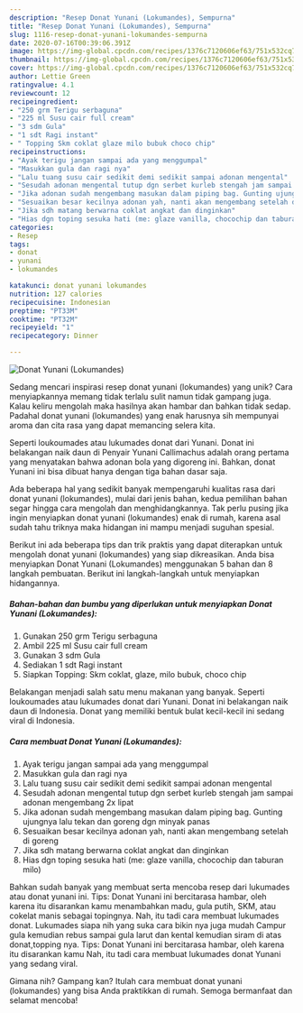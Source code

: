 ```yaml
---
description: "Resep Donat Yunani (Lokumandes), Sempurna"
title: "Resep Donat Yunani (Lokumandes), Sempurna"
slug: 1116-resep-donat-yunani-lokumandes-sempurna
date: 2020-07-16T00:39:06.391Z
image: https://img-global.cpcdn.com/recipes/1376c7120606ef63/751x532cq70/donat-yunani-lokumandes-foto-resep-utama.jpg
thumbnail: https://img-global.cpcdn.com/recipes/1376c7120606ef63/751x532cq70/donat-yunani-lokumandes-foto-resep-utama.jpg
cover: https://img-global.cpcdn.com/recipes/1376c7120606ef63/751x532cq70/donat-yunani-lokumandes-foto-resep-utama.jpg
author: Lettie Green
ratingvalue: 4.1
reviewcount: 12
recipeingredient:
- "250 grm Terigu serbaguna"
- "225 ml Susu cair full cream"
- "3 sdm Gula"
- "1 sdt Ragi instant"
- " Topping Skm coklat glaze milo bubuk choco chip"
recipeinstructions:
- "Ayak terigu jangan sampai ada yang menggumpal"
- "Masukkan gula dan ragi nya"
- "Lalu tuang susu cair sedikit demi sedikit sampai adonan mengental"
- "Sesudah adonan mengental tutup dgn serbet kurleb stengah jam sampai adonan mengembang 2x lipat"
- "Jika adonan sudah mengembang masukan dalam piping bag. Gunting ujungnya lalu tekan dan goreng dgn minyak panas"
- "Sesuaikan besar kecilnya adonan yah, nanti akan mengembang setelah di goreng"
- "Jika sdh matang berwarna coklat angkat dan dinginkan"
- "Hias dgn toping sesuka hati (me: glaze vanilla, chocochip dan taburan milo)"
categories:
- Resep
tags:
- donat
- yunani
- lokumandes

katakunci: donat yunani lokumandes 
nutrition: 127 calories
recipecuisine: Indonesian
preptime: "PT33M"
cooktime: "PT32M"
recipeyield: "1"
recipecategory: Dinner

---
```



![Donat Yunani (Lokumandes)](https://img-global.cpcdn.com/recipes/1376c7120606ef63/751x532cq70/donat-yunani-lokumandes-foto-resep-utama.jpg)

Sedang mencari inspirasi resep donat yunani (lokumandes) yang unik? Cara menyiapkannya memang tidak terlalu sulit namun tidak gampang juga. Kalau keliru mengolah maka hasilnya akan hambar dan bahkan tidak sedap. Padahal donat yunani (lokumandes) yang enak harusnya sih mempunyai aroma dan cita rasa yang dapat memancing selera kita.

Seperti loukoumades atau lukumades donat dari Yunani. Donat ini belakangan naik daun di Penyair Yunani Callimachus adalah orang pertama yang menyatakan bahwa adonan bola yang digoreng ini. Bahkan, donat Yunani ini bisa dibuat hanya dengan tiga bahan dasar saja.

Ada beberapa hal yang sedikit banyak mempengaruhi kualitas rasa dari donat yunani (lokumandes), mulai dari jenis bahan, kedua pemilihan bahan segar hingga cara mengolah dan menghidangkannya. Tak perlu pusing jika ingin menyiapkan donat yunani (lokumandes) enak di rumah, karena asal sudah tahu triknya maka hidangan ini mampu menjadi suguhan spesial.


Berikut ini ada beberapa tips dan trik praktis yang dapat diterapkan untuk mengolah donat yunani (lokumandes) yang siap dikreasikan. Anda bisa menyiapkan Donat Yunani (Lokumandes) menggunakan 5 bahan dan 8 langkah pembuatan. Berikut ini langkah-langkah untuk menyiapkan hidangannya.

<!--inarticleads1-->

##### Bahan-bahan dan bumbu yang diperlukan untuk menyiapkan Donat Yunani (Lokumandes):

1. Gunakan 250 grm Terigu serbaguna
1. Ambil 225 ml Susu cair full cream
1. Gunakan 3 sdm Gula
1. Sediakan 1 sdt Ragi instant
1. Siapkan  Topping: Skm coklat, glaze, milo bubuk, choco chip


Belakangan menjadi salah satu menu makanan yang banyak. Seperti loukoumades atau lukumades donat dari Yunani. Donat ini belakangan naik daun di Indonesia. Donat yang memiliki bentuk bulat kecil-kecil ini sedang viral di Indonesia. 

<!--inarticleads2-->

##### Cara membuat Donat Yunani (Lokumandes):

1. Ayak terigu jangan sampai ada yang menggumpal
1. Masukkan gula dan ragi nya
1. Lalu tuang susu cair sedikit demi sedikit sampai adonan mengental
1. Sesudah adonan mengental tutup dgn serbet kurleb stengah jam sampai adonan mengembang 2x lipat
1. Jika adonan sudah mengembang masukan dalam piping bag. Gunting ujungnya lalu tekan dan goreng dgn minyak panas
1. Sesuaikan besar kecilnya adonan yah, nanti akan mengembang setelah di goreng
1. Jika sdh matang berwarna coklat angkat dan dinginkan
1. Hias dgn toping sesuka hati (me: glaze vanilla, chocochip dan taburan milo)


Bahkan sudah banyak yang membuat serta mencoba resep dari lukumades atau donat yunani ini. Tips: Donat Yunani ini bercitarasa hambar, oleh karena itu disarankan kamu menambahkan madu, gula putih, SKM, atau cokelat manis sebagai topingnya. Nah, itu tadi cara membuat lukumades donat. Lukumades siapa nih yang suka cara bikin nya juga mudah Campur gula kemudian rebus sampai gula larut dan kental kemudian siram di atas donat,topping nya. Tips: Donat Yunani ini bercitarasa hambar, oleh karena itu disarankan kamu Nah, itu tadi cara membuat lukumades donat Yunani yang sedang viral. 

Gimana nih? Gampang kan? Itulah cara membuat donat yunani (lokumandes) yang bisa Anda praktikkan di rumah. Semoga bermanfaat dan selamat mencoba!
